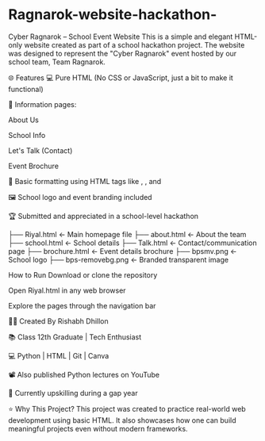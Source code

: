 # Ragnarok-website-hackathon-
Cyber Ragnarok – School Event Website
This is a simple and elegant HTML-only website created as part of a school hackathon project. The website was designed to represent the "Cyber Ragnarok" event hosted by our school team, Team Ragnarok.

🌐 Features
💻 Pure HTML (No CSS or JavaScript, just a bit to make it functional)

🏫 Information pages:

About Us

School Info

Let's Talk (Contact)

Event Brochure

🎨 Basic formatting using HTML tags like <font>, <img>, and <a>

🖼️ School logo and event branding included

🏆 Submitted and appreciated in a school-level hackathon


├── Riyal.html          ← Main homepage file
├── about.html          ← About the team
├── school.html         ← School details
├── Talk.html           ← Contact/communication page
├── brochure.html       ← Event details brochure
├── bpsmv.png           ← School logo
├── bps-removebg.png    ← Branded transparent image


How to Run
Download or clone the repository

Open Riyal.html in any web browser

Explore the pages through the navigation bar

🙋‍♂️ Created By
Rishabh Dhillon

📚 Class 12th Graduate | Tech Enthusiast

💻 Python | HTML | Git | Canva

📽️ Also published Python lectures on YouTube

🌱 Currently upskilling during a gap year

⭐ Why This Project?
This project was created to practice real-world web development using basic HTML. It also showcases how one can build meaningful projects even without modern frameworks.



